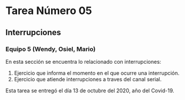 # Tarea Número 05
## Interrupciones 
### Equipo 5 (Wendy, Osiel, Mario)

En esta sección se encuentra lo relacionado con interrupciones:

1. Ejercicio que informa el momento en el que ocurre una interrupción.
2. Ejercicio que atiende interrupciones a traves del canal serial.

Esta tarea se entregó el día 13 de octubre del 2020, año del Covid-19.

